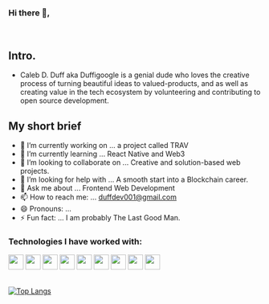 ### Hi there  👋, 
<br />

## Intro.
  - Caleb D. Duff aka Duffigoogle is a genial dude who loves the creative process of turning beautiful ideas to valued-products, and as well as creating value in the tech ecosystem by volunteering and contributing to open source development. 

## My short brief

- 🔭 I’m currently working on ... a project called TRAV
- 🌱 I’m currently learning ... React Native and Web3
- 👯 I’m looking to collaborate on ... Creative and solution-based web projects.
- 🤔 I’m looking for help with ... A smooth start into a Blockchain career.
- 💬 Ask me about ... Frontend Web Development
- 📫 How to reach me: ... duffdev001@gmail.com
- 😄 Pronouns: ... 
- ⚡ Fun fact: ... I am probably The Last Good Man.

### Technologies I have worked with:

<span>
  <img width="30px" src="https://img.icons8.com/color/452/bootstrap.png">
  <img width="30px" src="https://www.schoolofit.co.za/wp-content/uploads/2020/03/ReactJS-courses.png">
  <img width="30px" src="https://material-ui.com/static/logo_raw.svg">
  <img width='30px' src='https://decodenatura.com/static/fb8aa1bb70c9925ce1ae22dc2711b343/4e9d0/nextjs-logo.png'>
  <img width='30px' src='https://tailwindcss.com/_next/static/media/tailwindcss-mark.cb8046c163f77190406dfbf4dec89848.svg'>
  <img width='30px' src='https://rstudio.github.io/sass/reference/figures/logo.svg'>
  <img width='30px' src='https://upload.wikimedia.org/wikipedia/commons/d/d9/Node.js_logo.svg'>
  <img width="30px" src="https://banner2.cleanpng.com/20181209/yvf/kisspng-javascript-angularjs-node-js-computer-icons-clip-a-clipart-js-5c0d82819a4963.228658921544389249632.jpg">
  <img width="30px" src="https://img.icons8.com/color/452/firebase.png">
<!--   <img width="30px" src="https://upload.wikimedia.org/wikipedia/commons/thumb/9/95/Vue.js_Logo_2.svg/1200px-Vue.js_Logo_2.svg.png"> -->
</span>

<!-- <br />
<br />

![TheLastGoodMan's github stats](https://github-readme-stats.vercel.app/api?username=duffigoogle&show_icons=true&theme=radical) -->




<br />
<br />

[![Top Langs](https://github-readme-stats.vercel.app/api/top-langs/?username=duffigoogle&layout=compact)](https://github.com/duffigoogle/github-readme-stats)
